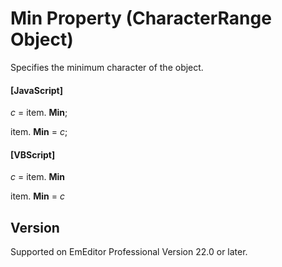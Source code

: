 # Min Property (CharacterRange Object)

Specifies the minimum character of the object.

#### \[JavaScript\]

_c_ =
item. **Min**;

item. **Min** = _c_;

#### \[VBScript\]

_c_ =
item. **Min**

item. **Min** = _c_

## Version

Supported on EmEditor Professional Version 22.0 or later.